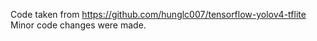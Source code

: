 Code taken from https://github.com/hunglc007/tensorflow-yolov4-tflite </br>
Minor code changes were made.
